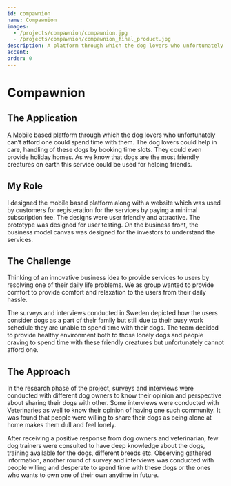 ```yaml
---
id: compawnion
name: Compawnion
images:
  - /projects/compawnion/compawnion.jpg
  - /projects/compawnion/compawnion_final_product.jpg
description: A platform through which the dog lovers who unfortunately can’t afford one could spend time with them.
accent:
order: 0
---
```


# Compawnion

## The Application

A Mobile based platform through which the dog lovers who unfortunately can’t afford one could spend time with them. The dog lovers could help in care, handling of these dogs by booking time slots. They could even provide holiday homes. As we know that dogs are the most friendly creatures on earth this service could be used for helping friends.

## My Role

I designed the mobile based platform along with a website which was used by customers for registeration for the services by paying a minimal subscription fee. The designs were user friendly and attractive. The prototype was designed for user testing. On the business front, the business model canvas was designed for the investors to understand the services.

## The Challenge

Thinking of an innovative business idea to provide services to users by resolving one of their daily life problems. We as group wanted to provide comfort to provide comfort and relaxation to the users from their daily hassle.

The surveys and interviews conducted in Sweden depicted how the users consider dogs as a part of their family but still due to their busy work schedule they are unable to spend time with their dogs. The team decided to provide healthy environment both to those lonely dogs and people craving to spend time with these friendly creatures but unfortunately cannot afford one.

## The Approach

In the research phase of the project, surveys and interviews were conducted with different dog owners to know their opinion and perspective about sharing their dogs with other. Some interviews were conducted with Veterinaries as well to know their opinion of having one such community. It was found that people were willing to share their dogs as being alone at home makes them dull and feel lonely.

After receiving a positive response from dog owners and veterinarian, few dog trainers were consulted to have deep knowledge about the dogs, training available for the dogs, different breeds etc. Observing gathered information, another round of survey and interviews was conducted with people willing and desperate to spend time with these dogs or the ones who wants to own one of their own anytime in future.
